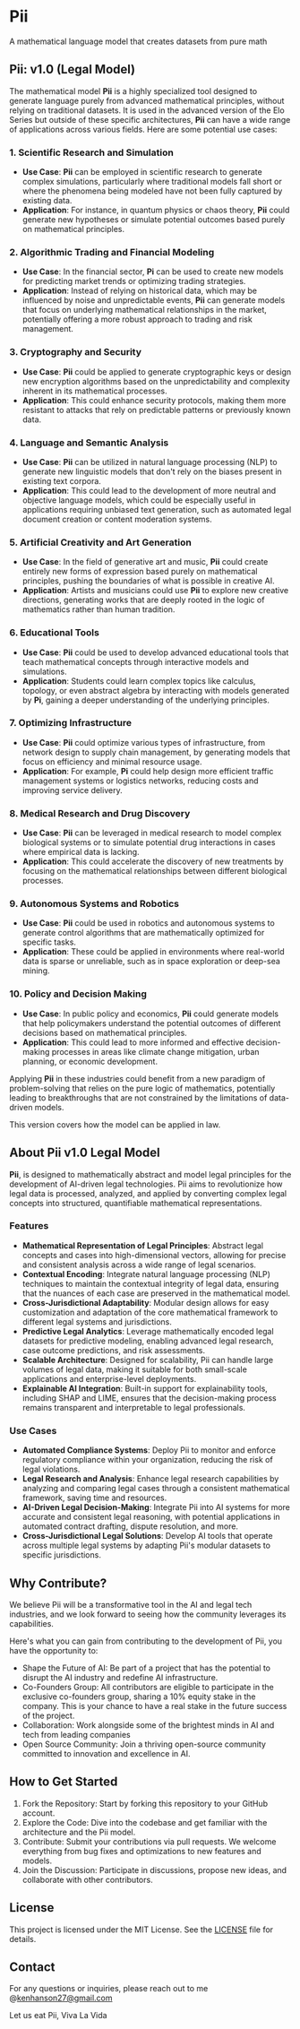 # Pii
A mathematical language model that creates datasets from pure math

## Pii: v1.0 (Legal Model)

The mathematical model **Pii** is a highly specialized tool designed to generate language purely from advanced mathematical principles, without relying on traditional datasets. It is used in the advanced version of the Elo Series but outside of these specific architectures, **Pii** can have a wide range of applications across various fields. Here are some potential use cases:

### 1. **Scientific Research and Simulation**
   - **Use Case**: **Pii** can be employed in scientific research to generate complex simulations, particularly where traditional models fall short or where the phenomena being modeled have not been fully captured by existing data.
   - **Application**: For instance, in quantum physics or chaos theory, **Pii** could generate new hypotheses or simulate potential outcomes based purely on mathematical principles.

### 2. **Algorithmic Trading and Financial Modeling**
   - **Use Case**: In the financial sector, **Pi** can be used to create new models for predicting market trends or optimizing trading strategies.
   - **Application**: Instead of relying on historical data, which may be influenced by noise and unpredictable events, **Pii** can generate models that focus on underlying mathematical relationships in the market, potentially offering a more robust approach to trading and risk management.

### 3. **Cryptography and Security**
   - **Use Case**: **Pii** could be applied to generate cryptographic keys or design new encryption algorithms based on the unpredictability and complexity inherent in its mathematical processes.
   - **Application**: This could enhance security protocols, making them more resistant to attacks that rely on predictable patterns or previously known data.

### 4. **Language and Semantic Analysis**
   - **Use Case**: **Pii** can be utilized in natural language processing (NLP) to generate new linguistic models that don't rely on the biases present in existing text corpora.
   - **Application**: This could lead to the development of more neutral and objective language models, which could be especially useful in applications requiring unbiased text generation, such as automated legal document creation or content moderation systems.

### 5. **Artificial Creativity and Art Generation**
   - **Use Case**: In the field of generative art and music, **Pii** could create entirely new forms of expression based purely on mathematical principles, pushing the boundaries of what is possible in creative AI.
   - **Application**: Artists and musicians could use **Pii** to explore new creative directions, generating works that are deeply rooted in the logic of mathematics rather than human tradition.

### 6. **Educational Tools**
   - **Use Case**: **Pii** could be used to develop advanced educational tools that teach mathematical concepts through interactive models and simulations.
   - **Application**: Students could learn complex topics like calculus, topology, or even abstract algebra by interacting with models generated by **Pi**, gaining a deeper understanding of the underlying principles.

### 7. **Optimizing Infrastructure**
   - **Use Case**: **Pii** could optimize various types of infrastructure, from network design to supply chain management, by generating models that focus on efficiency and minimal resource usage.
   - **Application**: For example, **Pi** could help design more efficient traffic management systems or logistics networks, reducing costs and improving service delivery.

### 8. **Medical Research and Drug Discovery**
   - **Use Case**: **Pii** can be leveraged in medical research to model complex biological systems or to simulate potential drug interactions in cases where empirical data is lacking.
   - **Application**: This could accelerate the discovery of new treatments by focusing on the mathematical relationships between different biological processes.

### 9. **Autonomous Systems and Robotics**
   - **Use Case**: **Pii** could be used in robotics and autonomous systems to generate control algorithms that are mathematically optimized for specific tasks.
   - **Application**: These could be applied in environments where real-world data is sparse or unreliable, such as in space exploration or deep-sea mining.

### 10. **Policy and Decision Making**
   - **Use Case**: In public policy and economics, **Pii** could generate models that help policymakers understand the potential outcomes of different decisions based on mathematical principles.
   - **Application**: This could lead to more informed and effective decision-making processes in areas like climate change mitigation, urban planning, or economic development.

Applying **Pii** in these industries could benefit from a new paradigm of problem-solving that relies on the pure logic of mathematics, potentially leading to breakthroughs that are not constrained by the limitations of data-driven models.

This version covers how the model can be applied in law.

## About Pii v1.0 Legal Model 

**Pii**, is designed to mathematically abstract and model legal principles for the development of AI-driven legal technologies. Pii aims to revolutionize how legal data is processed, analyzed, and applied by converting complex legal concepts into structured, quantifiable mathematical representations.

### Features
- **Mathematical Representation of Legal Principles**: Abstract legal concepts and cases into high-dimensional vectors, allowing for precise and consistent analysis across a wide range of legal scenarios.
- **Contextual Encoding**: Integrate natural language processing (NLP) techniques to maintain the contextual integrity of legal data, ensuring that the nuances of each case are preserved in the mathematical model.
- **Cross-Jurisdictional Adaptability**: Modular design allows for easy customization and adaptation of the core mathematical framework to different legal systems and jurisdictions.
- **Predictive Legal Analytics**: Leverage mathematically encoded legal datasets for predictive modeling, enabling advanced legal research, case outcome predictions, and risk assessments.
- **Scalable Architecture**: Designed for scalability, Pii can handle large volumes of legal data, making it suitable for both small-scale applications and enterprise-level deployments.
- **Explainable AI Integration**: Built-in support for explainability tools, including SHAP and LIME, ensures that the decision-making process remains transparent and interpretable to legal professionals.

### Use Cases
- **Automated Compliance Systems**: Deploy Pii to monitor and enforce regulatory compliance within your organization, reducing the risk of legal violations.
- **Legal Research and Analysis**: Enhance legal research capabilities by analyzing and comparing legal cases through a consistent mathematical framework, saving time and resources.
- **AI-Driven Legal Decision-Making**: Integrate Pii into AI systems for more accurate and consistent legal reasoning, with potential applications in automated contract drafting, dispute resolution, and more.
- **Cross-Jurisdictional Legal Solutions**: Develop AI tools that operate across multiple legal systems by adapting Pii's modular datasets to specific jurisdictions.

## Why Contribute?

We believe Pii will be a transformative tool in the AI and legal tech industries, and we look forward to seeing how the community leverages its capabilities.

Here's what you can gain from contributing to the development of Pii, you have the opportunity to:

- Shape the Future of AI: Be part of a project that has the potential to disrupt the AI industry and redefine AI infrastructure.
- Co-Founders Group: All contributors are eligible to participate in the exclusive co-founders group, sharing a 10% equity stake in the company. This is your chance to have a real stake in the future success of the project.
- Collaboration: Work alongside some of the brightest minds in AI and tech from leading companies 
- Open Source Community: Join a thriving open-source community committed to innovation and excellence in AI.

## How to Get Started
1. Fork the Repository: Start by forking this repository to your GitHub account.
2. Explore the Code: Dive into the codebase and get familiar with the architecture and the Pii model.
3. Contribute: Submit your contributions via pull requests. We welcome everything from bug fixes and optimizations to new features and models.
4. Join the Discussion: Participate in discussions, propose new ideas, and collaborate with other contributors.

## License
This project is licensed under the MIT License. See the [LICENSE](./LICENSE) file for details.

## Contact
For any questions or inquiries, please reach out to me @kenhanson27@gmail.com

Let us eat Pii, Viva La Vida
